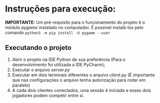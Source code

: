 # Instruções para execução:

**IMPORTANTE:** Um pré-requisito para o funcionamento do projeto é o módulo *pygame* instalado no computador. É possível instalá-los pelo comando `python3 -m pip install -U pygame --user`


## Executando o projeto

1. Abrir o projeto na IDE Python de sua preferência (Para o desenvolvimento foi utilizada a IDE PyCharm);
2. Executar o arquivo *server.py*
3. Executar em dois terminais diferentes o arquivo *client.py* (É importante que nas configurações o arquivo tenha autorização para rodar em paralelo)
4. A cada dois clientes conectados, uma sessão é iniciada e esses dois jogadores podem competir entre si.
